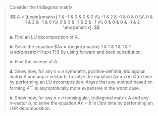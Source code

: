 > Consider the tridiagonal matrix
>
> $$
> A =
> \begin{pmatrix}
>  1 & -1 &  0 &  0 &  0 \\\\
> -1 &  2 & -1 &  0 &  0 \\\\
>  0 & -1 &  2 & -1 &  0 \\\\
>  0 &  0 & -1 &  2 & -1 \\\\
>  0 &  0 &  0 & -1 &  2
> \end{pmatrix}.
> $$
>
> **a.** Find an $\text{LU}$ decomposition of $A$.
>
> **b.** Solve the equation $Ax = \begin{pmatrix} 1 & 1 & 1 & 1 & 1 \end{pmatrix}^{\text T}$ by using forward and back substitution.
>
> **c.** Find the inverse of $A$.
>
> **d.** Show how, for any $n \times n$ symmetric positive-definite, tridiagonal matrix $A$ and any $n$-vector $b$, to solve the equation $Ax = b$ in $O(n)$ time by performing an $\text{LU}$ decomposition. Argue that any method based on forming $A^{-1}$ is asymptotically more expensive in the worst case.
>
> **e.** Show how, for any $n \times n$ nonsingular, tridiagonal matrix $A$ and any $n$-vector $b$, to solve the equation $Ax = b$ in $O(n)$ time by performing an $\text{LUP}$ decomposition.

